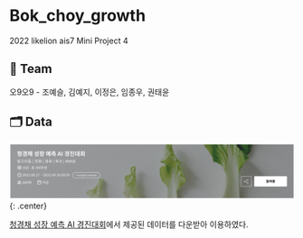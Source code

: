 # Bok_choy_growth

2022 likelion ais7 Mini Project 4

## 👫 Team
오9오9 - 조예슬, 김예지, 이정은, 임종우, 권태윤

## 🗂️ Data
![](/Bok_choy_growth/img/bok_choy_contest.png){: .center}

[청경채 성장 예측 AI 경진대회](https://dacon.io/competitions/official/235961/data)에서 제공된 데이터를 다운받아 이용하였다. 